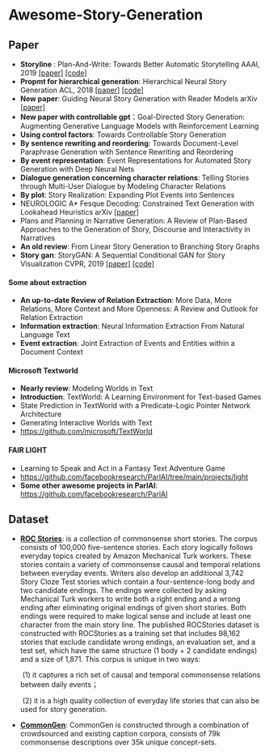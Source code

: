 # Awesome-Story-Generation

## Paper

- **Storyline** : Plan-And-Write: Towards Better Automatic Storytelling  AAAI, 2019  [[paper]](https://arxiv.org/pdf/1811.05701.pdf)   [[code]](https://bitbucket.org/VioletPeng/language-model)
- **Propmt for hierarchical generation**: Hierarchical Neural Story Generation   ACL, 2018 [[paper]](https://arxiv.org/pdf/1805.04833.pdf)   [[code]](https://github.com/kevalnagda/StoryGeneration)
- **New paper**: Guiding Neural Story Generation with Reader Models  arXiv  [[paper]](https://arxiv.org/pdf/2112.08596.pdf)  
- **New paper with controllable gpt**：Goal-Directed Story Generation: Augmenting Generative Language Models with Reinforcement Learning
- **Using control factors**: Towards Controllable Story Generation
- **By sentence rewriting and reordering**: Towards Document-Level Paraphrase Generation with Sentence Rewriting and Reordering
- **By event representation**: Event Representations for Automated Story Generation with Deep Neural Nets
- **Dialogue generation concerning character relations**: Telling Stories through Multi-User Dialogue by Modeling Character Relations
- **By plot**: Story Realization: Expanding Plot Events into Sentences
- NEUROLOGIC A* Fesque Decoding: Constrained Text Generation with Lookahead Heuristics arXiv [[paper]](https://arxiv.org/pdf/2112.08726v1.pdf)
- Plans and Planning in Narrative Generation: A Review of  Plan-Based Approaches to the Generation of Story, Discourse and Interactivity in Narratives
- **An old review**: From Linear Story Generation to Branching Story Graphs
- **Story gan**: StoryGAN: A Sequential Conditional GAN for Story Visualization  CVPR, 2019  [[paper]](https://arxiv.org/pdf/1812.02784v2.pdf)   [[code]](https://github.com/yitong91/StoryGAN)

#### Some about extraction

- **An up-to-date Review of  Relation Extraction**: More Data, More Relations, More Context and More Openness: A Review and Outlook for Relation Extraction
- **Information extraction**: Neural Information Extraction From Natural Language Text
- **Event extraction**: Joint Extraction of Events and Entities within a Document Context

####  Microsoft Textworld

- **Nearly review**: Modeling Worlds in Text
- **Introduction**: TextWorld: A Learning Environment for Text-based Games
- State Prediction in TextWorld with a Predicate-Logic Pointer Network Architecture
- Generating Interactive Worlds with Text
- https://github.com/microsoft/TextWorld

#### FAIR LIGHT

- Learning to Speak and Act in a Fantasy Text Adventure Game
- https://github.com/facebookresearch/ParlAI/tree/main/projects/light
- **Some other awesome projects in ParlAI**: https://github.com/facebookresearch/ParlAI

## Dataset

- [**ROC Stories**](https://cs.rochester.edu/nlp/rocstories/):   is a collection of commonsense short stories. The corpus consists of 100,000 five-sentence stories. Each story logically follows everyday topics created by Amazon Mechanical Turk workers. These stories contain a variety of commonsense causal and temporal relations between everyday events. Writers also develop an additional 3,742 Story Cloze Test stories which contain a four-sentence-long body and two candidate endings. The endings were collected by asking Mechanical Turk workers to write both a right ending and a wrong ending after eliminating original endings of given short stories. Both endings were required to make logical sense and include at least one character from the main story line. The published ROCStories dataset is constructed with ROCStories as a training set that includes 98,162 stories that exclude candidate wrong endings, an evaluation set, and a test set, which have the same structure (1 body + 2 candidate endings) and a size of 1,871. This corpus is unique in two ways: 

  ​		(1) it captures a rich set of causal and temporal commonsense relations between daily events；

  ​		(2) it is a high quality collection of everyday life stories that can also be used for story generation.

- [**CommonGen**](https://inklab.usc.edu/CommonGen/):  CommonGen is constructed through a combination of crowdsourced and existing caption corpora, consists of 79k commonsense descriptions over 35k unique concept-sets.



